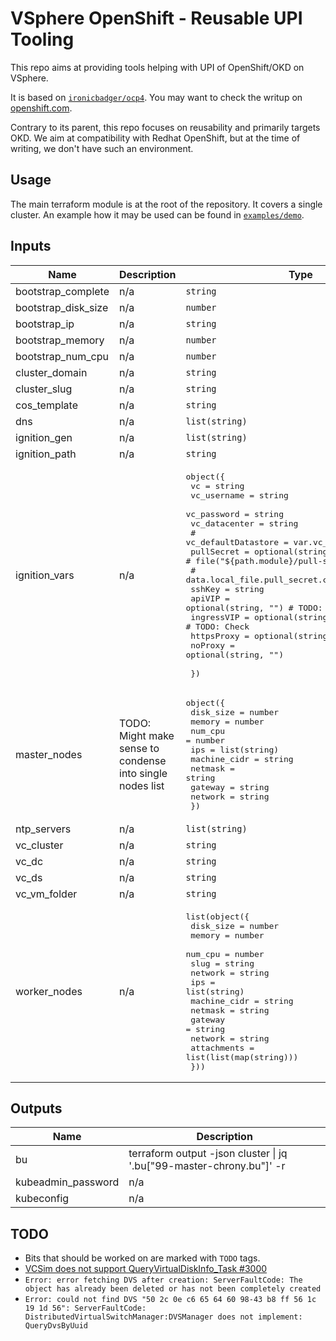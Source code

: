 # VSphere OpenShift - Reusable UPI Tooling

This repo aims at providing tools helping with UPI of OpenShift/OKD on VSphere.

It is based on [`ironicbadger/ocp4`](https://github.com/ironicbadger/ocp4). You may want to check the writup on [openshift.com](https://www.openshift.com/blog/how-to-install-openshift-4.6-on-vmware-with-upi).

Contrary to its parent, this repo focuses on reusability and primarily targets OKD. We aim at compatibility with Redhat OpenShift, but at the time of writing, we don't have such an environment.

## Usage
The main terraform module is at the root of the repository. It covers a single cluster. An example how it may be used can be found in [`examples/demo`](./examples/demo).

<!-- BEGINNING OF PRE-COMMIT-TERRAFORM DOCS HOOK -->
## Inputs

| Name | Description | Type | Default | Required |
|------|-------------|------|---------|:--------:|
| bootstrap\_complete | n/a | `string` | `"false"` | no |
| bootstrap\_disk\_size | n/a | `number` | `40` | no |
| bootstrap\_ip | n/a | `string` | n/a | yes |
| bootstrap\_memory | n/a | `number` | `8192` | no |
| bootstrap\_num\_cpu | n/a | `number` | `4` | no |
| cluster\_domain | n/a | `string` | n/a | yes |
| cluster\_slug | n/a | `string` | n/a | yes |
| cos\_template | n/a | `string` | n/a | yes |
| dns | n/a | `list(string)` | n/a | yes |
| ignition\_gen | n/a | `list(string)` | `[]` | no |
| ignition\_path | n/a | `string` | n/a | yes |
| ignition\_vars | n/a | <pre>object({<br>    vc            = string<br>    vc_username   = string<br>    vc_password   = string<br>    vc_datacenter = string<br>    # vc_defaultDatastore = var.vc_ds<br>    pullSecret = optional(string) #, "") # file("${path.module}/pull-secret-fake.json"))<br>    # data.local_file.pull_secret.content<br>    sshKey     = string<br>    apiVIP     = optional(string, "") # TODO: Check<br>    ingressVIP = optional(string, "") # TODO: Check<br>    httpsProxy = optional(string, "")<br>    noProxy    = optional(string, "")<br><br>  })</pre> | n/a | yes |
| master\_nodes | TODO: Might make sense to condense into single nodes list | <pre>object({<br>    disk_size    = number<br>    memory       = number<br>    num_cpu      = number<br>    ips          = list(string)<br>    machine_cidr = string<br>    netmask      = string<br>    gateway      = string<br>    network      = string<br>  })</pre> | `null` | no |
| ntp\_servers | n/a | `list(string)` | `[]` | no |
| vc\_cluster | n/a | `string` | n/a | yes |
| vc\_dc | n/a | `string` | n/a | yes |
| vc\_ds | n/a | `string` | n/a | yes |
| vc\_vm\_folder | n/a | `string` | n/a | yes |
| worker\_nodes | n/a | <pre>list(object({<br>    disk_size    = number<br>    memory       = number<br>    num_cpu      = number<br>    slug         = string<br>    network      = string<br>    ips          = list(string)<br>    machine_cidr = string<br>    netmask      = string<br>    gateway      = string<br>    network      = string<br>    attachments  = list(list(map(string)))<br>  }))</pre> | `null` | no |

## Outputs

| Name | Description |
|------|-------------|
| bu | terraform output -json cluster \| jq '.bu["99-master-chrony.bu"]' -r |
| kubeadmin\_password | n/a |
| kubeconfig | n/a |

<!-- END OF PRE-COMMIT-TERRAFORM DOCS HOOK -->


## TODO
- Bits that should be worked on are marked with `TODO` tags.
- [VCSim does not support QueryVirtualDiskInfo_Task #3000](https://github.com/vmware/govmomi/issues/3000)
- `Error: error fetching DVS after creation: ServerFaultCode: The object has already been deleted or has not been completely created`
- `Error: could not find DVS "50 2c 0e c6 65 64 60 98-43 b8 ff 56 1c 19 1d 56": ServerFaultCode: DistributedVirtualSwitchManager:DVSManager does not implement: QueryDvsByUuid`

